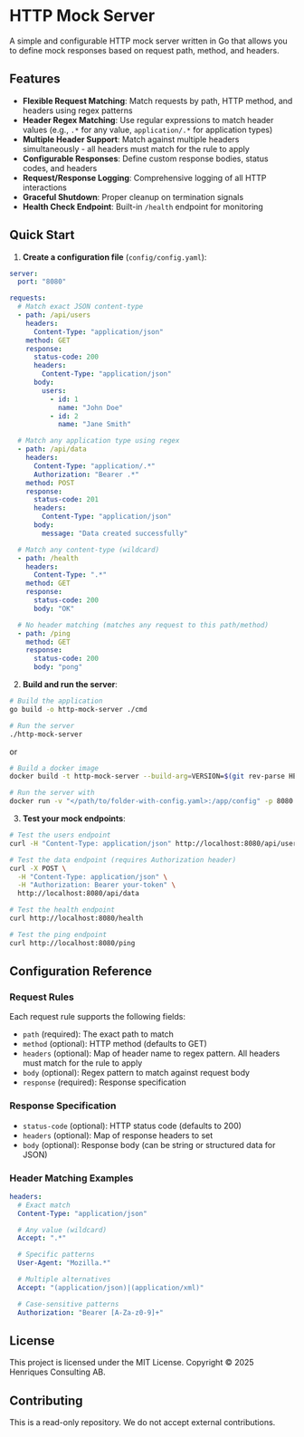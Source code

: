 # HTTP Mock Server

A simple and configurable HTTP mock server written in Go that allows you to define mock responses based on request path, method, and headers.

## Features

- **Flexible Request Matching**: Match requests by path, HTTP method, and headers using regex patterns
- **Header Regex Matching**: Use regular expressions to match header values (e.g., `.*` for any value, `application/.*` for application types)
- **Multiple Header Support**: Match against multiple headers simultaneously - all headers must match for the rule to apply
- **Configurable Responses**: Define custom response bodies, status codes, and headers
- **Request/Response Logging**: Comprehensive logging of all HTTP interactions
- **Graceful Shutdown**: Proper cleanup on termination signals
- **Health Check Endpoint**: Built-in `/health` endpoint for monitoring

## Quick Start

1. **Create a configuration file** (`config/config.yaml`):

```yaml
server:
  port: "8080"

requests:
  # Match exact JSON content-type
  - path: /api/users
    headers:
      Content-Type: "application/json"
    method: GET
    response:
      status-code: 200
      headers:
        Content-Type: "application/json"
      body:
        users:
          - id: 1
            name: "John Doe"
          - id: 2
            name: "Jane Smith"

  # Match any application type using regex
  - path: /api/data
    headers:
      Content-Type: "application/.*"
      Authorization: "Bearer .*"
    method: POST
    response:
      status-code: 201
      headers:
        Content-Type: "application/json"
      body:
        message: "Data created successfully"

  # Match any content-type (wildcard)
  - path: /health
    headers:
      Content-Type: ".*"
    method: GET
    response:
      status-code: 200
      body: "OK"

  # No header matching (matches any request to this path/method)
  - path: /ping
    method: GET
    response:
      status-code: 200
      body: "pong"
```

2. **Build and run the server**:

```bash
# Build the application
go build -o http-mock-server ./cmd

# Run the server
./http-mock-server
```

or

```bash
# Build a docker image
docker build -t http-mock-server --build-arg=VERSION=$(git rev-parse HEAD) .

# Run the server with
docker run -v "</path/to/folder-with-config.yaml>:/app/config" -p 8080:8080 http-mock-server

```

3. **Test your mock endpoints**:

```bash
# Test the users endpoint
curl -H "Content-Type: application/json" http://localhost:8080/api/users

# Test the data endpoint (requires Authorization header)
curl -X POST \
  -H "Content-Type: application/json" \
  -H "Authorization: Bearer your-token" \
  http://localhost:8080/api/data

# Test the health endpoint
curl http://localhost:8080/health

# Test the ping endpoint
curl http://localhost:8080/ping
```

## Configuration Reference

### Request Rules

Each request rule supports the following fields:

- `path` (required): The exact path to match
- `method` (optional): HTTP method (defaults to GET)
- `headers` (optional): Map of header name to regex pattern. All headers must match for the rule to apply
- `body` (optional): Regex pattern to match against request body
- `response` (required): Response specification

### Response Specification

- `status-code` (optional): HTTP status code (defaults to 200)
- `headers` (optional): Map of response headers to set
- `body` (optional): Response body (can be string or structured data for JSON)

### Header Matching Examples

```yaml
headers:
  # Exact match
  Content-Type: "application/json"

  # Any value (wildcard)
  Accept: ".*"

  # Specific patterns
  User-Agent: "Mozilla.*"

  # Multiple alternatives
  Accept: "(application/json)|(application/xml)"

  # Case-sensitive patterns
  Authorization: "Bearer [A-Za-z0-9]+"
```

## License

This project is licensed under the MIT License. Copyright © 2025 Henriques Consulting AB.

## Contributing
This is a read-only repository. We do not accept external contributions.
